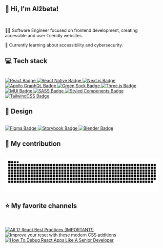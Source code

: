 <h2>👋 Hi, I'm Alžbeta!</h2>
<br />
<p>👩‍💻 Software Engineer focused on frontend development, creating accessible and user-friendly websites.</p>
<p>💭 Currently learning about accessibility and cybersecurity. </p>

<h2>💻 Tech stack</h2>
<br />
<a href="https://reactjs.org/">
  <img src="https://img.shields.io/badge/react-%2320232a.svg?style=for-the-badge&logo=react&logoColor=%2361DAFB" alt="React Badge" />
</a>
<a href="https://reactnative.dev/">
  <img src="https://img.shields.io/badge/react_native-%2320232a.svg?style=for-the-badge&logo=react&logoColor=%2361DAFB" alt="React Native Badge" />
</a>
<a href="https://nextjs.org/">
  <img src="https://img.shields.io/badge/Next-black?style=for-the-badge&logo=next.js&logoColor=white" alt="Next.js Badge" />
</a>
<a href="https://www.apollographql.com/">
  <img src="https://img.shields.io/badge/-ApolloGraphQL-311C87?style=for-the-badge&logo=apollo-graphql" alt="Apollo GraphQL Badge" />
</a>
<a href="https://greensock.com/">
  <img src="https://img.shields.io/badge/green%20sock-88CE02?style=for-the-badge&logo=greensock&logoColor=white" alt="Green Sock Badge" />
</a>
<a href="https://threejs.org/">
  <img src="https://img.shields.io/badge/threejs-black?style=for-the-badge&logo=three.js&logoColor=white" alt="Three.js Badge" />
</a>
<a href="https://mui.com/">
  <img src="https://img.shields.io/badge/MUI-%230081CB.svg?style=for-the-badge&logo=mui&logoColor=white" alt="MUI Badge" />
</a>
<a href="https://sass-lang.com/">
  <img src="https://img.shields.io/badge/SASS-hotpink.svg?style=for-the-badge&logo=SASS&logoColor=white" alt="SASS Badge" />
</a>
<a href="https://styled-components.com/">
  <img src="https://img.shields.io/badge/styled--components-DB7093?style=for-the-badge&logo=styled-components&logoColor=white" alt="Styled Components Badge" />
</a>
<a href="https://tailwindcss.com/">
  <img src="https://img.shields.io/badge/tailwindcss-%2338B2AC.svg?style=for-the-badge&logo=tailwind-css&logoColor=white" alt="TailwindCSS Badge" />
</a>

<h2>🎨 Design</h2>
<br />
<a href="https://www.figma.com/">
  <img src="https://img.shields.io/badge/figma-%23F24E1E.svg?style=for-the-badge&logo=figma&logoColor=white" alt="Figma Badge" />
</a>
<a href="https://storybook.js.org/">
  <img src="https://img.shields.io/badge/-Storybook-FF4785?style=for-the-badge&logo=storybook&logoColor=white" alt="Storybook Badge" />
</a>
<a href="https://www.blender.org/">
  <img src="https://img.shields.io/badge/blender-%23F5792A.svg?style=for-the-badge&logo=blender&logoColor=white" alt="Blender Badge" />
</a>

<h2>🥋 My contribution</h2>
<br />

<picture>
  <source media="(prefers-color-scheme: dark)" srcset="https://github.com/Allicce/Allicce/blob/output/github-contribution-grid-snake-dark.svg">
  <!-- For light mode -->
  <source media="(prefers-color-scheme: light)" srcset="https://github.com/Allicce/Allicce/blob/output/github-contribution-grid-snake.svg">
  <img alt="snake eating my contributions" src="https://github.com/Allicce/Allicce/blob/output/github-contribution-grid-snake-dark.svg">
</picture>

<h2>⭐ My favorite channels</h2>
<br />

<!-- BEGIN YOUTUBE-CARDS -->
[![All 17 React Best Practices (IMPORTANT!)](https://ytcards.demolab.com/?id=5r25Y9Vg2P4&title=All+17+React+Best+Practices+%28IMPORTANT%21%29&lang=en&timestamp=1722538579&background_color=%230d1117&title_color=%23ffffff&stats_color=%23dedede&max_title_lines=1&width=250&border_radius=5 "All 17 React Best Practices (IMPORTANT!)")](https://www.youtube.com/watch?v=5r25Y9Vg2P4)
[![Improve your reset with these modern CSS additions](https://ytcards.demolab.com/?id=eWmDW4zEXt4&title=Improve+your+reset+with+these+modern+CSS+additions&lang=en&timestamp=1725454846&background_color=%230d1117&title_color=%23ffffff&stats_color=%23dedede&max_title_lines=1&width=250&border_radius=5 "Improve your reset with these modern CSS additions")](https://www.youtube.com/watch?v=eWmDW4zEXt4)
[![How To Debug React Apps Like A Senior Developer](https://ytcards.demolab.com/?id=l8knG0BPr-o&title=How+To+Debug+React+Apps+Like+A+Senior+Developer&lang=en&timestamp=1721491242&background_color=%230d1117&title_color=%23ffffff&stats_color=%23dedede&max_title_lines=1&width=250&border_radius=5 "How To Debug React Apps Like A Senior Developer")](https://www.youtube.com/watch?v=l8knG0BPr-o)
<!-- END YOUTUBE-CARDS -->
  

